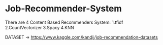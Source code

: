 # Job-Recommender-System
There are 4 Content Based Recommenders System:
1.tfidf
2.CountVectorizer
3.Spacy
4.KNN


DATASET -> https://www.kaggle.com/kandij/job-recommendation-datasets

